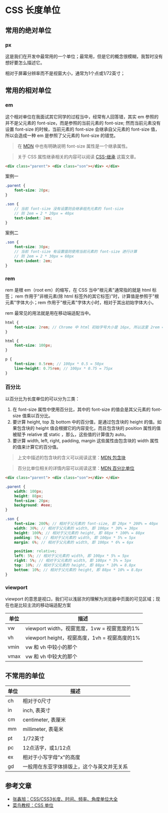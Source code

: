 # CSS 长度单位

## 常用的绝对单位

### px

这是我们在开发中最常用的一个单位；最常用，但是它的概念很模糊，我暂时没有想好要怎么描述它。

相对于屏幕分辨率而不是视窗大小，通常为1个点或1/72英寸；

## 常用的相对单位

### em

这个相对单位在我面试其它同学的过程当中，经常有人回答错，其实 em 参照的并不是父元素的 font-size，而是参照的当前元素的 font-size;
然而当前元素没有设置 font-size 的时候，当前元素的 font-size 会继承自父元素的 font-size 值，所以会造成一种 em 是参照了父元素的 font-size 的错觉。

> 在 [MDN](https://developer.mozilla.org/zh-CN/docs/Web/CSS/font-size) 中也有明确说明 font-size 属性是一个继承属性。

> 关于 CSS 属性继承相关的内容可以阅读 [CSS-继承](https://developer.mozilla.org/zh-CN/docs/Web/CSS/inheritance) 这篇文章。

```html
<div class="parent"> <div class="son"></div> </div>
```

案例一
```scss
.parent {
    font-size: 20px;
}

.son {
    // 当前 font-size 没有设置则会继承祖先元素的 font-size
    // 则 2em = 2 * 20px = 40px
    text-indent: 2em;
}
```

案例二
```scss
.son {
    font-size: 30px;
    // 当前 font-size 有设置值则使用当前元素的 font-size 进行计算
    // 则 2em = 2 * 30px = 60px
    text-indent: 2em;
}
```

### rem

rem 是根 em（root em）的缩写，在 CSS 当中"根元素"通常指的就是 html 标签；
rem 作用于"非根元素(除 html 标签外的其它标签)"时，计算值是参照于"根元素"字体大小；rem 作用于"根元素"字体大小时，相对于其出初始字体大小。

rem 最常见的用法就是用在移动端适配当中。

```scss
html {
    font-size: 2rem; // Chrome 中 html 初始字号大小是 16px, 所以这里 2rem = 32px
}
```

```scss
html {
    font-size: 100px;
}

p {
    font-size: 0.5rem; // 100px * 0.5 = 50px
    line-height: 0.75rem; // 100px * 0.75 = 75px
}
```

### 百分比

以百分比为长度单位的可以分为三类：

1. 在 font-size 属性中使用百分比，其中的 font-size 的值会是其父元素的 font-size 值乘以百分比。
2. 要计算 height, top 及 bottom 中的百分值，是通过包含块的 height 的值。如果包含块的 height 值会根据它的内容变化，而且包含块的 position 属性的值被赋予 relative 或 static ，那么，这些值的计算值为 auto。
3. 要计算 width, left, right, padding, margin 这些属性由包含块的 width 属性的值来计算它的百分值。

> 上文中描述的包含块的含义可以阅读这里：[MDN 包含块](https://developer.mozilla.org/zh-CN/docs/Web/CSS/Containing_block)

> 百分比单位相关的详情内容可以阅读这里：[MDN 百分比单位](https://developer.mozilla.org/zh-CN/docs/Web/CSS/percentage)

```html
<div class="parent"> <div class="son"></div> </div>
```

```scss
.parent {
    width: 100px;
    height: 88px;
    font-size: 20px;
    background: #eee;
}

.son {
    font-size: 200%; // 相对于父元素的 font-size, 即 20px * 200% = 40px
    width: 30%; // 相对于父元素的 width, 即 100px * 30% = 30px
    height: 100%; // 相对于父元素的 height, 即 88px * 100% = 88px
    padding: 5%; // 相对于父元素的 width, 即 100px * 5% = 5px
    margin: 6%; // 相对于父元素的 width, 即 100px * 6% = 6px

    position: relative;
    left: 5%; // 相对于父元素的 width, 即 100px * 5% = 5px
    right: 5%; // 相对于父元素的 width, 即 100px * 5% = 5px
    top: 10%; // 相对于父元素的 height, 即 88px * 10% = 8.8px
    bottom: 10%; // 相对于父元素的 height, 即 88px * 10% = 8.8px
}
```

### viewport

viewport 的意思是视口，我们可以浅层次的理解为浏览器中页面的可见区域；现在也是比较主流的移动端适配方案


|单位	|描述											|
|--		|--												|
|vw		|viewport width，视窗宽度，1vw = 视窗宽度的1%		|
|vh		|viewport height，视窗高度，1vh = 视窗高度的1%		|
|vmin	|vw 和 vh 中较小的那个							|
|vmax	|vw 和 vh 中较大的那个							|


## 不常用的单位

|单位	|描述													|
|--		|--														|
|ch		|相对于0尺寸												|
|in		|inch, 表英寸											|
|cm		|centimeter, 表厘米										|
|mm		|millimeter, 表毫米										|
|pt		|1/72英寸												|
|pc		|12点活字，或1/12点										|
|ex		|相对于小写字母"x"的高度									|
|gd		|一般用在东亚字体排版上，这个与英文并无关系					|


## 参考文章

* [张鑫旭：CSS/CSS3长度、时间、频率、角度单位大全](https://www.zhangxinxu.com/wordpress/2011/03/css-css3-unit-units/)
* [菜鸟教程：CSS 单位](https://www.runoob.com/cssref/css-units.html)